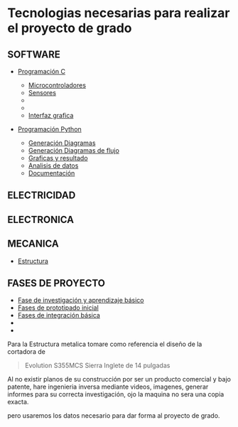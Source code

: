 # Tecnologias necesarias para realizar el proyecto de grado

## SOFTWARE
- [Programación C](#Programación-C)
    - [Microcontroladores](#Microcontroladores)
    - [Sensores](#)
    - [](#)
    - [](#)
    - [Interfaz grafica](#Interfaz-grafica)
        
- [Programación Python](#Programación-Python)
    - [Generación Diagramas](#Generación-Diagramas)
    - [Generación Diagramas de flujo](#)
    - [Graficas y resultado](#)
    - [Analisis de datos](#)
    - [Documentación](#)
    
## ELECTRICIDAD
## ELECTRONICA
## MECANICA
- [Estructura](#Estructura)
    

## FASES DE PROYECTO

- [Fase de investigación y aprendizaje básico](#Fase-de-investigación-y-aprendizaje-básico)
- [Fases de prototipado inicial](#Fases-de-prototipado-inicial)
- [Fases de integración básica](#Fases-de-integración-básica)
- [](#)
- [](#)

<!--A partir de este punto es el contenido desarrolado-->

Para la Estructura metalica tomare como referencia el diseño de la cortadora de 

> Evolution S355MCS Sierra Inglete de 14 pulgadas

Al no existir planos de su construcción por ser un producto comercial y bajo 
patente, hare ingenieria inversa mediante videos, imagenes, generar informes 
para su correcta investigación, ojo la maquina no sera una copia exacta.

pero usaremos los datos necesario para dar forma al proyecto de grado.
